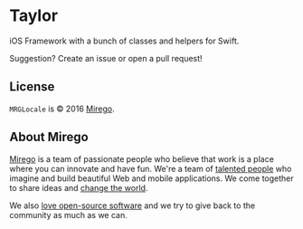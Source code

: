 # Taylor

iOS Framework with a bunch of classes and helpers for Swift. 

Suggestion? Create an issue or open a pull request!

## License

`MRGLocale` is © 2016 [Mirego](http://www.mirego.com).

## About Mirego

[Mirego](http://mirego.com) is a team of passionate people who believe that work is a place where you can innovate and have fun. We're a team of [talented people](http://life.mirego.com) who imagine and build beautiful Web and mobile applications. We come together to share ideas and [change the world](http://mirego.org).

We also [love open-source software](http://open.mirego.com) and we try to give back to the community as much as we can.
